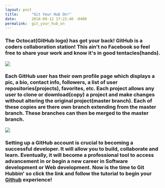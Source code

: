 ```yaml
---
layout: post
title:      "Git Your Hub On!"
date:       2018-09-12 17:22:46 -0400
permalink:  git_your_hub_on
---
```



### The Octocat(GitHub logo) has got your back! GitHub is a coders collaboration station! This ain't no Facebook so feel free to share your work and know it's in good tentacles(hands).

![](https://avatars1.githubusercontent.com/u/583231?s=400&v=4)

### Each GitHub user has their own profile page which displays a pic, a bio, contact info, followers, a list of user repositories(projects), favorites, etc. Each project allows any user to clone or download(copy) a project and make changes without altering the original project(master branch). Each of these copies are there own branch extending from the master branch. These branches can then be merged to the master branch.

![](https://help.github.com/assets/images/help/profile/contributions_profile.png)

### Setting up a GitHub account is crucial to becoming a successful developer. It will allow you to build, collaborate and learn. Eventually, it will become a professional tool to access advancement in or begin a new career in Software development or Web development. Now is the time to Git Hubbin' so click the link and follow the tutorial to begin your [Github](https://github.com/) experience!


